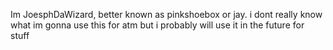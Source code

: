 Im JoesphDaWizard, better known as pinkshoebox or jay. i dont really know what im gonna use this for atm but i probably will use it in the future for stuff
<!---
JoesphDaWizard/JoesphDaWizard is a ✨ special ✨ repository because its `README.md` (this file) appears on your GitHub profile.
You can click the Preview link to take a look at your changes.
--->
